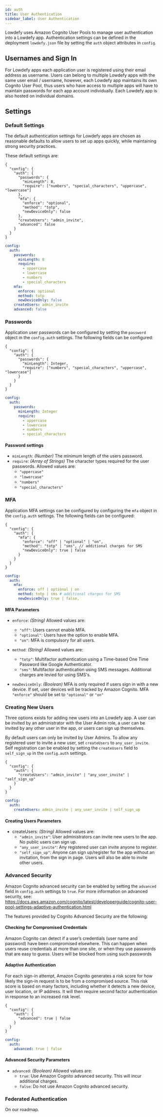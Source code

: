 ```yaml
---
id: auth
title: User Authentication
sidebar_label: User Authentication
---
```


Lowdefy uses Amazon Cognito User Pools to manage user authentication into a Lowdefy app. Authentication settings can be defined in the deployment `lowdefy.json` file by setting the `auth` object attributes in `config`.

## Usernames and Sign In

For Lowdefy apps each application user is registered using their email address as username. Users can belong to multiple Lowdefy apps with the same user email / username, however, each Lowdefy app maintains its own Cognito User Pool, thus users who have access to multiple apps will have to maintain passwords for each app account individually. Each Lowdefy app is also hosted on individual domains.

## Settings

### Default Settings

The default authentication settings for Lowdefy apps are chosen as reasonable defaults to allow users to set up apps quickly, while maintaining strong security practices.

These default settings are:
<!--DOCUSAURUS_CODE_TABS-->
<!--JSON-->
```json5
{
  "config": {
    "auth": {
      "passwords": {
        "minLength": 8,
        "require": ["numbers", "special_characters", "uppercase", "lowercase"]
      },
      "mfa": {
        "enforce": "optional",
        "method": "totp",
        "newDeviceOnly": false
      },
      "createUsers": "admin_invite",
      "advanced": false
    }
  }
}
```
<!--YAML-->
```yaml
config:
  auth:
    passwords:
      minLength: 8
      require:
        - uppercase
        - lowercase
        - numbers
        - special_characters
    mfa:
      enforce: optional
      method: totp
      newDeviceOnly: false
    createUsers: admin_invite
    advanced: false
```
<!--END_DOCUSAURUS_CODE_TABS-->

### Passwords

Application user passwords can be configured by setting the `password` object in the `config.auth` settings. The following fields can be configured:
<!--DOCUSAURUS_CODE_TABS-->
<!--JSON-->
```json5
{
  "config": {
    "auth": {
      "passwords": {
        "minLength": Integer,
        "require": ["numbers", "special_characters", "uppercase", "lowercase"]
      }
    }
  }
}
```
<!--YAML-->
```yaml
config:
  auth:
    passwords:
      minLength: Integer
      require:
        - uppercase
        - lowercase
        - numbers
        - special_characters
```
<!--END_DOCUSAURUS_CODE_TABS-->

#### Password settings

- `minLength`: _(Number)_ The minimum length of the users password.
- `require`: _(Array of Strings)_ The character types required for the user passwords. Allowed values are:
  - `"uppercase"`
  - `"lowercase"`
  - `"numbers"`
  - `"special_characters"`

### MFA

Application MFA settings can be configured by configuring the `mfa` object in the `config.auth` settings. The following fields can be configured:
<!--DOCUSAURUS_CODE_TABS-->
<!--JSON-->
```json5
{
  "config": {
    "auth": {
      "mfa": {
        "enforce": "off" | "optional" | "on",
        "method": "totp" | "sms", // additional charges for SMS
        "newDeviceOnly": true | false
      }
    }
  }
}
```
<!--YAML-->
```yaml
config:
  auth:
    mfa:
      enforce: off | optional | on
      method: totp | sms # additional charges for SMS
      newDeviceOnly: true | false,
```
<!--END_DOCUSAURUS_CODE_TABS-->


#### MFA Parameters

- `enforce`: _(String)_ Allowed values are:

  - `"off"`: Users cannot enable MFA.
  - `"optional"`: Users have the option to enable MFA.
  - `"on"`: MFA is compulsory for all users.

- `method`: _(String)_ Allowed values are:
  - `"totp"`: Multifactor authentication using a Time-based One Time Password like Google Authenticator.
  - `"sms"`: Multifactor authentication using SMS messages. Additional charges are levied for using SMS's.
- `newDeviceOnly`: _(Boolean)_ MFA is only required if users sign in with a new device. If set, user devices will be tracked by Amazon Cognito. MFA `"enforce"` should be set to `"optional"` or `"on"`

### Creating New Users

Three options exists for adding new users into an Lowdefy app. A user can be invited by an administrator with the User Admin role, a user can be invited by any other user in the app, or users can sign up themselves.


By default users can only be invited by User Admins. To allow any registered user to invite a new user, set `createUsers` to `any_user_invite`. Self registration can be enabled by setting the `createUsers` field to `self_sign_up` in the `config.auth` settings. 
<!--DOCUSAURUS_CODE_TABS-->
<!--JSON-->
```json5
{
  "config": {
    "auth": {
      "createUsers": "admin_invite" | "any_user_invite" | "self_sign_up"
    }
  }
}
```
<!--YAML-->
```yaml
config:
  auth:
    createUsers: admin_invite | any_user_invite | self_sign_up 
```
<!--END_DOCUSAURUS_CODE_TABS-->

#### Creating Users Parameters

- createUsers: _(String)_ Allowed values are:
  - `"admin_invite"`: User administrators can invite new users to the app. No public users can sign up.
  - `"any_user_invite"`: Any registered user can invite anyone to register.
  - `"self_sign_up"`: Anyone can sign up/register for the app without an invitation, from the sign in page. Users will also be able to invite other users.


### Advanced Security

Amazon Cognito advanced security can be enabled by setting the `advanced` field in `config.auth` settings to `true`. For more information on advanced security, see: https://docs.aws.amazon.com/cognito/latest/developerguide/cognito-user-pool-settings-adaptive-authentication.html

The features provided by Cognito Advanced Security are the following:

#### Checking for Compromised Credentials

Amazon Cognito can detect if a user’s credentials (user name and password) have been compromised elsewhere. This can happen when users reuse credentials at more than one site, or when they use passwords that are easy to guess. Users will be blocked from using such passwords

#### Adaptive Authentication

For each sign-in attempt, Amazon Cognito generates a risk score for how likely the sign-in request is to be from a compromised source. This risk score is based on many factors, including whether it detects a new device, user location, or IP address. It will then require second factor authentication in response to an increased risk level.
<!--DOCUSAURUS_CODE_TABS-->
<!--JSON-->
```json5
{
  "config": {
    "auth": {
      "advanced": true | false
    }
  }
}
```
<!--YAML-->
```yaml
config:
  auth:
    advanced: true | false
```
<!--END_DOCUSAURUS_CODE_TABS-->

#### Advanced Security Parameters

- `advanced`: _(Boolean)_ Allowed values are:
  - `true`: Use Amazon Cognito advanced security. This will incur additional charges.
  - `false`: Do not use Amazon Cognito advanced security.

### Federated Authentication

On our roadmap.
